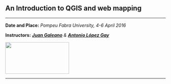 ## An Introduction to QGIS and web mapping ##
***
**Date and Place:** *Pompeu Fabra University, 4-6 April 2016*

**Instructors:** [***Juan Galeano***](http://ced.uab.es/directori/juan-galeano/) *&* [***Antonio López Gay***](http://ced.uab.es/directori/antonio-lopez-gay/)

[<img src="http://gedemced.uab.cat/images/logotipCED_nuevo.png" width="200px" height="100px" />](http://ced.uab.es)

***

